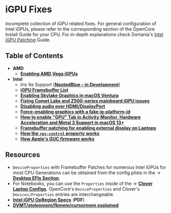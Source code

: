 # iGPU Fixes

Incomplete collection of iGPU related fixes. For general configuration of Intel iGPUs, please refer to the corresponding section of the OpenCore Install Guide for your CPU. For in-depth explanations check Dortania's [Intel iGPU Patching](https://dortania.github.io/OpenCore-Post-Install/gpu-patching/intel-patching/#getting-started) Guide.

## Table of Contents
- **AMD**
	- [**Enabling AMD Vega iGPUs**](/Content/11_Graphics/iGPU/AMD) 
- **Intel**
	- Iris Xe Support ([**NootedBlue – in Development**](https://www.insanelymac.com/forum/topic/358305-80-solved-iris-xe-igpu-on-tiger-lake-successfully-loaded-icllp-frambuffer-and-vram-also-recognizes-1536mb-however-some-issues/?do=findComment&comment=2819650)) 	
	- [**iGPU Framebuffer List**](/Content/11_Graphics/iGPU/iGPU_DeviceProperties.md)
	- [**Enabling Skylake Graphics in macOS Ventura**](/Content/11_Graphics/iGPU/Skylake_Spoofing_macOS13)
	- [**Fixing Comet Lake and Z500-series mainboard iGPU issues**](/Content/11_Graphics/iGPU/Cometlake_Z590#comet-lake-igpu-issues-on-500-series-mainboards)
	- [**Disabling audio over HDMI/DisplayPort**](/Content/11_Graphics/iGPU/iGPU_disable_audio_over_HDMI-DP.md)
	- [**Force-enabling graphics with a fake ig-platform-id**](/Content/11_Graphics/iGPU/Fake_ig-platform-id.md)
	- [**How to enable "GPU" Tab in Activity Monitor, Hardware Acceleration and Metal 3 Support in macOS 13+**](/Content/11_Graphics/Metal_3)
	- [**Framebuffer patching for enabling external display on Laptops**](/Content/11_Graphics/iGPU/Framebuffer_Patching/README.md)
 	- [**How the `rps-control` property works**](/Content/11_Graphics/iGPU/RPS-Control.md)
  	- [**How Apple's GUC firmware works**](/Content/11_Graphics/iGPU/GUC_Firmware.md)

## Resources
- `DeviceProperties` with Framebuffer Patches for numerous Intel iGPUs for most CPU Generations can be obtained from the config.plists in the &rarr; [**Desktop EFIs Section**](/F_Desktop_EFIs).
- For Notebooks, you can use the `Properties` inside of the &rarr; [**Clover Laptop Configs**](https://github.com/5T33Z0/Clover-Crate/tree/main/Laptop_Configs). OpenCore's `DeviceProperties` and Clover's `Devices/Properties` entries are interchangeable.
- [**Intel iGPU OpRegion Specs**](https://01.org/sites/default/files/documentation/acpi_igd_opregion_spec_0.pdf) (**PDF**)
- [**DVMT/stolenmem/fbmem/cursormem explained**](https://osxlatitude.com/forums/topic/17804-dvmtstolenmemfbmemcursormem-why-do-we-patch-these-for-broadwell-and-later/)
